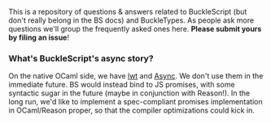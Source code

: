 This is a repository of questions & answers related to BuckleScript (but don't really belong in the BS docs) and BuckleTypes. As people ask more questions we'll group the frequently asked ones here. **Please submit yours by filing an issue**!

### What's BuckleScript's async story?
On the native OCaml side, we have [lwt](http://ocsigen.org/lwt/) and [Async](https://ocaml.janestreet.com/ocaml-core/111.03.00/doc/async/#Std). We don't use them in the immediate future. BS would instead bind to JS promises, with some syntactic sugar in the future (maybe in conjunction with Reason!). In the long run, we'd like to implement a spec-compliant promises implementation in OCaml/Reason proper, so that the compiler optimizations could kick in.
